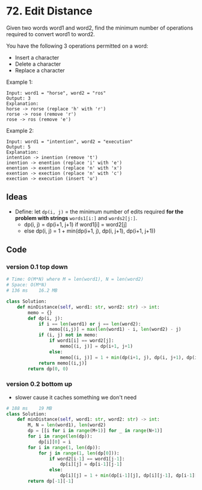 # 72. Edit Distance


Given two words word1 and word2, find the minimum number of operations required to convert word1 to word2.

You have the following 3 operations permitted on a word:

* Insert a character
* Delete a character
* Replace a character

Example 1:

```
Input: word1 = "horse", word2 = "ros"
Output: 3
Explanation: 
horse -> rorse (replace 'h' with 'r')
rorse -> rose (remove 'r')
rose -> ros (remove 'e')
```

Example 2:
```
Input: word1 = "intention", word2 = "execution"
Output: 5
Explanation: 
intention -> inention (remove 't')
inention -> enention (replace 'i' with 'e')
enention -> exention (replace 'n' with 'x')
exention -> exection (replace 'n' with 'c')
exection -> execution (insert 'u')
```

## Ideas

- Define: let `dp(i, j)` = the minimum number of edits required **for the problem with strings** `words1[i:]` and `words2[j:]`.
	- dp(i, j) = dp(i+1, j+1) if word1[i] = word2[j]
	- else dp(i, j) = 1 + min(dp(i+1, j), dp(i, j+1), dp(i+1, j+1))

## Code

### version 0.1  top down 

``` python
# Time: O(M*N) where M = len(word1), N = len(word2)
# Space: O(M*N)
# 136 ms	16.2 MB

class Solution:
    def minDistance(self, word1: str, word2: str) -> int:
        memo = {}
        def dp(i, j):
            if i == len(word1) or j == len(word2):
                memo[(i,j)] = max(len(word1) - i, len(word2) - j)
            if (i, j) not in memo:
                if word1[i] == word2[j]:
                    memo[(i, j)] = dp(i+1, j+1)
                else:
                    memo[(i, j)] = 1 + min(dp(i+1, j), dp(i, j+1), dp(i+1, j+1))
            return memo[(i,j)]
        return dp(0, 0)
```
	
### version 0.2 bottom up 

- slower cause it caches something we don't need 

``` python
# 188 ms	19 MB	
class Solution:
    def minDistance(self, word1: str, word2: str) -> int:
        M, N = len(word1), len(word2)
        dp = [[i for i in range(M+1)] for _ in range(N+1)]
        for i in range(len(dp)):
            dp[i][0] = i
        for i in range(1, len(dp)):
            for j in range(1, len(dp[0])):
                if word2[i-1] == word1[j-1]:
                    dp[i][j] = dp[i-1][j-1]
                else:
                    dp[i][j] = 1 + min(dp[i-1][j], dp[i][j-1], dp[i-1][j-1])
        return dp[-1][-1]
```	
	
